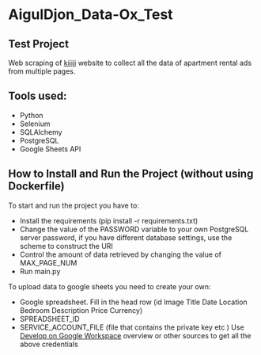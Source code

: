 # AigulDjon_Data-Ox_Test
## Test Project

Web scraping of [kijiji](https://www.kijiji.ca/b-apartments-condos/city-of-toronto/c37l1700273) website
to collect all the data of apartment rental ads from multiple pages.

## Tools used:
- Python
- Selenium 
- SQLAlchemy
- PostgreSQL
- Google Sheets API 

## How to Install and Run the Project (without using Dockerfile)

To start and run the project you have to:
- Install the requirements (pip install -r requirements.txt)
- Change the value of the PASSWORD variable to your own PostgreSQL server password, if you have different database settings, use the scheme to construct the URI
- Control the amount of data retrieved by changing the value of MAX_PAGE_NUM
- Run main.py

To upload data to google sheets you need to create your own:
- Google spreadsheet. Fill in the head row (id	Image	Title	Date	Location	Bedroom	Description	Price	Currency)
- SPREADSHEET_ID
- SERVICE_ACCOUNT_FILE (file that contains the private key etc )
Use [Develop on Google Workspace](https://developers.google.com/workspace/guides/get-started) overview or other sources to get all the above credentials
